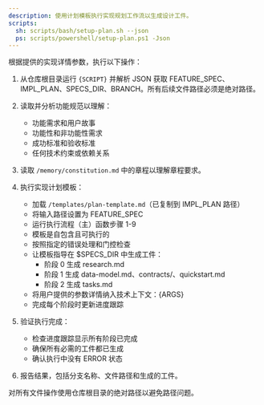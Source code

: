 ```yaml
---
description: 使用计划模板执行实现规划工作流以生成设计工件。
scripts:
  sh: scripts/bash/setup-plan.sh --json
  ps: scripts/powershell/setup-plan.ps1 -Json
---
```


根据提供的实现详情参数，执行以下操作：

1. 从仓库根目录运行 `{SCRIPT}` 并解析 JSON 获取 FEATURE_SPEC、IMPL_PLAN、SPECS_DIR、BRANCH。所有后续文件路径必须是绝对路径。
2. 读取并分析功能规范以理解：
   - 功能需求和用户故事
   - 功能性和非功能性需求
   - 成功标准和验收标准
   - 任何技术约束或依赖关系

3. 读取 `/memory/constitution.md` 中的章程以理解章程要求。

4. 执行实现计划模板：
   - 加载 `/templates/plan-template.md`（已复制到 IMPL_PLAN 路径）
   - 将输入路径设置为 FEATURE_SPEC
   - 运行执行流程（主）函数步骤 1-9
   - 模板是自包含且可执行的
   - 按照指定的错误处理和门控检查
   - 让模板指导在 $SPECS_DIR 中生成工件：
     * 阶段 0 生成 research.md
     * 阶段 1 生成 data-model.md、contracts/、quickstart.md
     * 阶段 2 生成 tasks.md
   - 将用户提供的参数详情纳入技术上下文：{ARGS}
   - 完成每个阶段时更新进度跟踪

5. 验证执行完成：
   - 检查进度跟踪显示所有阶段已完成
   - 确保所有必需的工件都已生成
   - 确认执行中没有 ERROR 状态

6. 报告结果，包括分支名称、文件路径和生成的工件。

对所有文件操作使用仓库根目录的绝对路径以避免路径问题。
